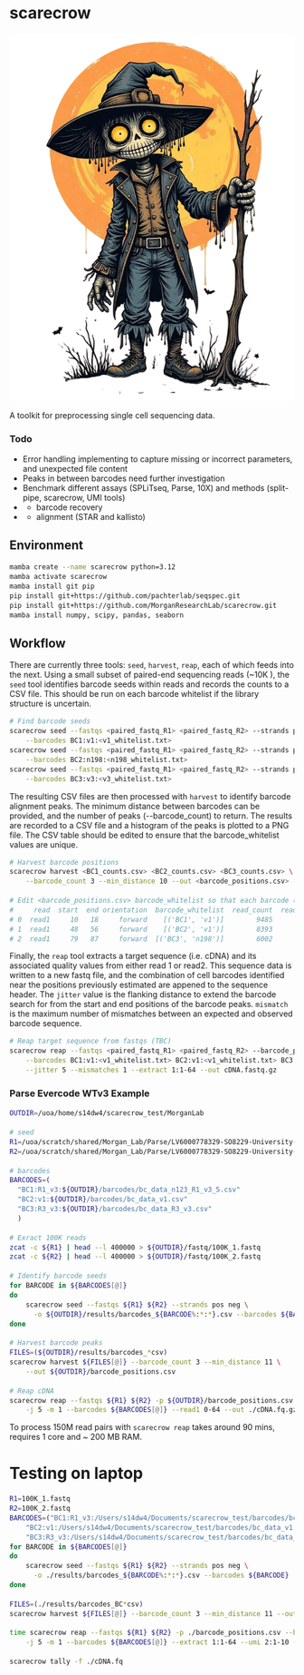 # scarecrow

![scarecrow](img/scarecrow.png)

A toolkit for preprocessing single cell sequencing data.

### Todo

* Error handling implementing to capture missing or incorrect parameters, and unexpected file content
* Peaks in between barcodes need further investigation
* Benchmark different assays (SPLiTseq, Parse, 10X) and methods (split-pipe, scarecrow, UMI tools)
*   - barcode recovery
*   - alignment (STAR and kallisto)


## Environment
```bash
mamba create --name scarecrow python=3.12
mamba activate scarecrow
mamba install git pip
pip install git+https://github.com/pachterlab/seqspec.git
pip install git+https://github.com/MorganResearchLab/scarecrow.git
mamba install numpy, scipy, pandas, seaborn
```

## Workflow
There are currently three tools: `seed`, `harvest`, `reap`, each of which feeds into the next. Using a small subset of paired-end sequencing reads (~10K ), the `seed` tool identifies barcode seeds within reads and records the counts to a CSV file. This should be run on each barcode whitelist if the library structure is uncertain.

```bash
# Find barcode seeds
scarecrow seed --fastqs <paired_fastq_R1> <paired_fastq_R2> --strands pos neg --out <BC1_counts.csv> \
    --barcodes BC1:v1:<v1_whitelist.txt> 
scarecrow seed --fastqs <paired_fastq_R1> <paired_fastq_R2> --strands pos neg --out <BC2_counts.csv> \
    --barcodes BC2:n198:<n198_whitelist.txt>
scarecrow seed --fastqs <paired_fastq_R1> <paired_fastq_R2> --strands pos neg --out <BC3_counts.csv> \
    --barcodes BC3:v3:<v3_whitelist.txt>
```

The resulting CSV files are then processed with `harvest` to identify barcode alignment peaks. The minimum distance between barcodes can be provided, and the number of peaks (--barcode_count) to return. The results are recorded to a CSV file and a histogram of the peaks is plotted to a PNG file. The CSV table should be edited to ensure that the barcode_whitelist values are unique.

```bash
# Harvest barcode positions 
scarecrow harvest <BC1_counts.csv> <BC2_counts.csv> <BC3_counts.csv> \
    --barcode_count 3 --min_distance 10 --out <barcode_positions.csv>

# Edit <barcode_positions.csv> barcode_whitelist so that each barcode (BC) has a unique name, e.g.:
#     read  start  end orientation  barcode_whitelist  read_count  read_fraction
# 0  read1     10   18     forward    [('BC1', 'v1')]        9485           0.95
# 1  read1     48   56     forward    [('BC2', 'v1')]        8393           0.84
# 2  read1     79   87     forward  [('BC3', 'n198')]        6002           0.60
```

Finally, the `reap` tool extracts a target sequence (i.e. cDNA) and its associated quality values from either read 1 or read2. This sequence data is written to a new fastq file, and the combination of cell barcodes identified near the positions previously estimated are appened to the sequence header. The `jitter` value is the flanking distance to extend the barcode search for from the start and end positions of the barcode peaks. `mismatch` is the maximum number of mismatches between an expected and observed barcode sequence.

```bash
# Reap target sequence from fastqs (TBC)
scarecrow reap --fastqs <paired_fastq_R1> <paired_fastq_R2> --barcode_positions <barcode_positions.csv> \
    --barcodes BC1:v1:<v1_whitelist.txt> BC2:v1:<v1_whitelist.txt> BC3:n198:<n198_whitelist.txt> \
    --jitter 5 --mismatches 1 --extract 1:1-64 --out cDNA.fastq.gz
```

### Parse Evercode WTv3 Example
```bash
OUTDIR=/uoa/home/s14dw4/scarecrow_test/MorganLab

# seed
R1=/uoa/scratch/shared/Morgan_Lab/Parse/LV6000778329-SO8229-University-of-Aberdeen-Morgan-Lab-Lib1-2024-12-10_S1_L001_R1_001.fastq.gz
R2=/uoa/scratch/shared/Morgan_Lab/Parse/LV6000778329-SO8229-University-of-Aberdeen-Morgan-Lab-Lib1-2024-12-10_S1_L001_R2_001.fastq.gz

# barcodes
BARCODES=(
  "BC1:R1_v3:${OUTDIR}/barcodes/bc_data_n123_R1_v3_5.csv"
  "BC2:v1:${OUTDIR}/barcodes/bc_data_v1.csv"
  "BC3:R3_v3:${OUTDIR}/barcodes/bc_data_R3_v3.csv"
  )

# Exract 100K reads
zcat -c ${R1} | head --l 400000 > ${OUTDIR}/fastq/100K_1.fastq 
zcat -c ${R2} | head --l 400000 > ${OUTDIR}/fastq/100K_2.fastq 

# Identify barcode seeds
for BARCODE in ${BARCODES[@]}
do
    scarecrow seed --fastqs ${R1} ${R2} --strands pos neg \
      -o ${OUTDIR}/results/barcodes_${BARCODE%:*:*}.csv --barcodes ${BARCODE}
done    

# Harvest barcode peaks
FILES=(${OUTDIR}/results/barcodes_*csv)
scarecrow harvest ${FILES[@]} --barcode_count 3 --min_distance 11 \
    --out ${OUTDIR}/barcode_positions.csv

# Reap cDNA
scarecrow reap --fastqs ${R1} ${R2} -p ${OUTDIR}/barcode_positions.csv \
    -j 5 -m 1 --barcodes ${BARCODES[@]} --read1 0-64 --out ./cDNA.fq.gz  
```

To process 150M read pairs with `scarecrow reap` takes around 90 mins, requires 1 core and ~ 200 MB RAM.



# Testing on laptop
```bash
R1=100K_1.fastq
R2=100K_2.fastq
BARCODES=("BC1:R1_v3:/Users/s14dw4/Documents/scarecrow_test/barcodes/bc_data_n123_R1_v3_5.barcodes"
    "BC2:v1:/Users/s14dw4/Documents/scarecrow_test/barcodes/bc_data_v1.barcodes"
    "BC3:R3_v3:/Users/s14dw4/Documents/scarecrow_test/barcodes/bc_data_R3_v3.barcodes")
for BARCODE in ${BARCODES[@]}
do
    scarecrow seed --fastqs ${R1} ${R2} --strands pos neg \
      -o ./results/barcodes_${BARCODE%:*:*}.csv --barcodes ${BARCODE}
done

FILES=(./results/barcodes_BC*csv)
scarecrow harvest ${FILES[@]} --barcode_count 3 --min_distance 11 --out barcode_positions.csv

time scarecrow reap --fastqs ${R1} ${R2} -p ./barcode_positions.csv --barcode_reverse_order \
    -j 5 -m 1 --barcodes ${BARCODES[@]} --extract 1:1-64 --umi 2:1-10 --out ./cDNA.fq --threads 1

scarecrow tally -f ./cDNA.fq

```
